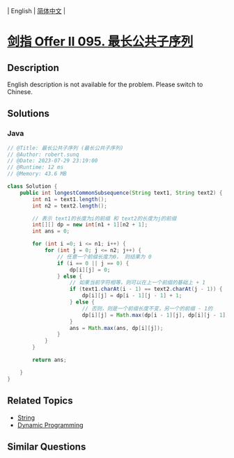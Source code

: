 
| English | [简体中文](README.md) |

# [剑指 Offer II 095. 最长公共子序列](https://leetcode.cn//problems/qJnOS7/)

## Description

<p>English description is not available for the problem. Please switch to Chinese.</p>


## Solutions


### Java

```Java
// @Title: 最长公共子序列 (最长公共子序列)
// @Author: robert.sunq
// @Date: 2023-07-29 23:19:00
// @Runtime: 12 ms
// @Memory: 43.6 MB

class Solution {
    public int longestCommonSubsequence(String text1, String text2) {
        int n1 = text1.length();
        int n2 = text2.length();

        // 表示 text1的长度为i的前缀 和 text2的长度为j的前缀 
        int[][] dp = new int[n1 + 1][n2 + 1];
        int ans = 0;

        for (int i =0; i <= n1; i++) {
            for (int j = 0; j <= n2; j++) {
                // 任意一个前缀长度为0， 则结果为 0
                if (i == 0 || j == 0) {
                    dp[i][j] = 0;
                } else {
                    // 如果当前字符相等，则可以在上一个前缀的基础上 + 1
                    if (text1.charAt(i - 1) == text2.charAt(j - 1)) {
                        dp[i][j] = dp[i - 1][j - 1] + 1;
                    } else {
                        // 否则，则是一个前缀长度不变，另一个的前缀 - 1的
                        dp[i][j] = Math.max(dp[i - 1][j], dp[i][j - 1]);
                    }
                    ans = Math.max(ans, dp[i][j]);
                }
            }
        }

        return ans;

    }
}
```



## Related Topics

- [String](https://leetcode.cn//tag/string)
- [Dynamic Programming](https://leetcode.cn//tag/dynamic-programming)

## Similar Questions


